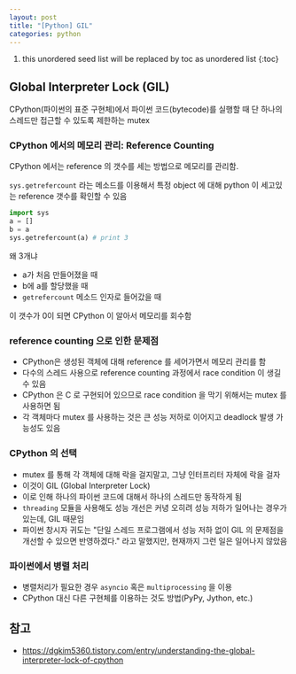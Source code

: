 ```yaml
---
layout: post
title: "[Python] GIL"
categories: python
---
```


1. this unordered seed list will be replaced by toc as unordered list
{:toc}

## Global Interpreter Lock (GIL)

CPython(파이썬의 표준 구현체)에서 파이썬 코드(bytecode)를 실행할 때 단 하나의 스레드만 접근할 수 있도록 제한하는 mutex

### CPython 에서의 메모리 관리: Reference Counting

CPython 에서는 reference 의 갯수를 세는 방법으로 메모리를 관리함. 

`sys.getrefercount` 라는 메소드를 이용해서 특정 object 에 대해 python 이 세고있는 reference 갯수를 확인할 수 있음

```python
import sys
a = []
b = a
sys.getrefercount(a) # print 3
```

왜 3개냐
- a가 처음 만들어졌을 때
- b에 a를 할당했을 때
- `getrefercount` 메소드 인자로 들어갔을 때

이 갯수가 0이 되면 CPython 이 알아서 메모리를 회수함

### reference counting 으로 인한 문제점

- CPython은 생성된 객체에 대해 reference 를 세어가면서 메모리 관리를 함
- 다수의 스레드 사용으로 reference counting 과정에서 race condition 이 생길 수 있음
- CPython 은 C 로 구현되어 있으므로 race condition 을 막기 위해서는 mutex 를 사용하면 됨
- 각 객체마다 mutex 를 사용하는 것은 큰 성능 저하로 이어지고 deadlock 발생 가능성도 있음

### CPython 의 선택

- mutex 를 통해 각 객체에 대해 락을 걸지말고, 그냥 인터프리터 자체에 락을 걸자
- 이것이 GIL (Global Interpreter Lock)
- 이로 인해 하나의 파이썬 코드에 대해서 하나의 스레드만 동작하게 됨
- `threading` 모듈을 사용해도 성능 개선은 커녕 오히려 성능 저하가 일어나는 경우가 있는데, GIL 때문임
- 파이썬 창시자 귀도는 "단일 스레드 프로그램에서 성능 저하 없이 GIL 의 문제점을 개선할 수 있으면 반영하겠다." 라고 말했지만, 현재까지 그런 일은 일어나지 않았음

### 파이썬에서 병렬 처리

- 병렬처리가 필요한 경우 `asyncio` 혹은 `multiprocessing` 을 이용
- CPython 대신 다른 구현체를 이용하는 것도 방법(PyPy, Jython, etc.)

## 참고

- <https://dgkim5360.tistory.com/entry/understanding-the-global-interpreter-lock-of-cpython>
